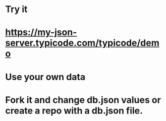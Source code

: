 # Try it
# https://my-json-server.typicode.com/typicode/demo

# Use your own data
# Fork it and change db.json values or create a repo with a db.json file.
